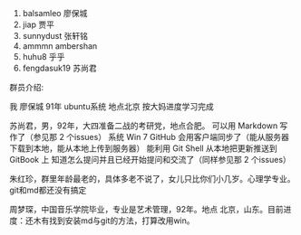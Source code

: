 1. balsamleo  廖保城<br/>
2. jiap   贾平<br/>
3. sunnydust 张轩铭<br/> 
5. ammmn ambershan<br/>
6. huhu8 乎乎<br/>
7. fengdasuk19  苏尚君<br/>  


群员介绍:

我  廖保城   91年 ubuntu系统  地点北京  按大妈进度学习完成

苏尚君，男，92年，大四准备二战的考研党，地点合肥。
可以用 Markdown 写作了（参见那 2 个issues）
系统 Win 7
GitHub 会用客户端同步了（能从服务器下载到本地，能从本地上传到服务器）
能利用 Git Shell 从本地把更新推送到 GitBook 上
知道怎么提问并且已经开始提问和交流了（同样参见那 2 个issues）


朱红珍，群里年龄最老的，具体多老不说了，女儿只比你们小几岁。心理学专业。git和md都还没有搞定




周梦琛，中国音乐学院毕业，专业是艺术管理，92年。地点 北京，山东。目前进度：还木有找到安装md与git的方法，打算改用win。
